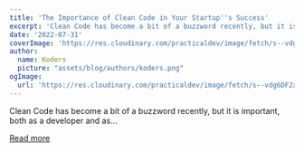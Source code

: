 ```yaml
---
title: 'The Importance of Clean Code in Your Startup''s Success'
excerpt: 'Clean Code has become a bit of a buzzword recently, but it is important, both as a developer and as...'
date: '2022-07-31'
coverImage: 'https://res.cloudinary.com/practicaldev/image/fetch/s--vdg6DF2x--/c_imagga_scale,f_auto,fl_progressive,h_420,q_auto,w_1000/https://dev-to-uploads.s3.amazonaws.com/uploads/articles/yyjfmuk2r6eh4zgwxuux.jpeg'
author:
  name: Koders
  picture: "assets/blog/authors/koders.png"
ogImage:
  url: 'https://res.cloudinary.com/practicaldev/image/fetch/s--vdg6DF2x--/c_imagga_scale,f_auto,fl_progressive,h_420,q_auto,w_1000/https://dev-to-uploads.s3.amazonaws.com/uploads/articles/yyjfmuk2r6eh4zgwxuux.jpeg'
---
```


Clean Code has become a bit of a buzzword recently, but it is important, both as a developer and as...

[Read more](https://dev.to/chainguns/the-importance-of-clean-code-in-your-startups-success-ooc)
